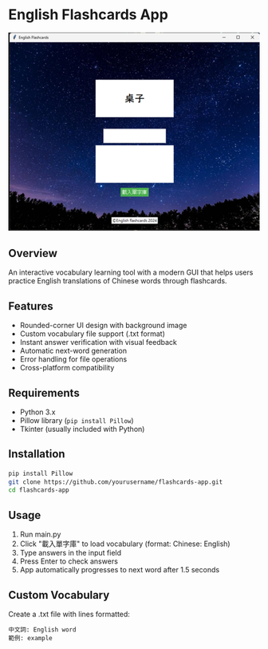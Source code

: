 # English Flashcards App

![Flashcards App Demo](screenshot.png)

## Overview
An interactive vocabulary learning tool with a modern GUI that helps users practice English translations of Chinese words through flashcards.

## Features
- Rounded-corner UI design with background image
- Custom vocabulary file support (.txt format)
- Instant answer verification with visual feedback
- Automatic next-word generation
- Error handling for file operations
- Cross-platform compatibility

## Requirements
- Python 3.x
- Pillow library (`pip install Pillow`)
- Tkinter (usually included with Python)

## Installation
```bash
pip install Pillow
git clone https://github.com/yourusername/flashcards-app.git
cd flashcards-app
```

## Usage
1. Run main.py
2. Click "載入單字庫" to load vocabulary (format: Chinese: English)
3. Type answers in the input field
4. Press Enter to check answers
5. App automatically progresses to next word after 1.5 seconds

##  Custom Vocabulary
Create a .txt file with lines formatted:
```bash
中文詞: English word
範例: example
```
